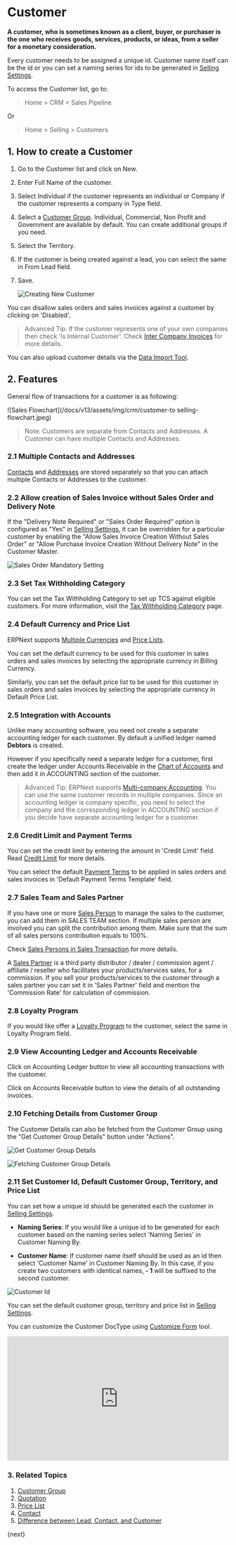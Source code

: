 <!-- add-breadcrumbs -->
# Customer

**A customer, who is sometimes known as a client, buyer, or purchaser is the one
who receives goods, services, products, or ideas, from a seller for a monetary
consideration.**

Every customer needs to be assigned a unique id. Customer name itself can be the id or you can set a naming series for ids to be generated in [Selling Settings](/docs/v13/user/manual/en/selling/selling-settings).

To access the Customer list, go to:
> Home > CRM > Sales Pipeline

Or

> Home > Selling > Customers

## 1. How to create a Customer

1. Go to the Customer list and click on New.
1. Enter Full Name of the customer.
1. Select Individual if the customer represents an individual or Company if the customer represents a company in Type field.
1. Select a [Customer Group](/docs/v13/user/manual/en/CRM/customer-group). Individual, Commercial, Non Profit and Government are available by default. You can create additional groups if you need.
1. Select the Territory.
1. If the customer is being created against a lead, you can select the same in From Lead field.
1. Save.

    ![Creating New Customer](/docs/v13/assets/img/crm/create-customer.gif)

You can disallow sales orders and sales invoices against a customer by clicking on 'Disabled'.

>Advanced Tip: If the customer represents one of your own companies then check 'Is Internal Customer'. Check [Inter Company Invoices](/docs/v13/user/manual/en/accounts/inter-company-invoices) for more details.

You can also upload customer details via the [Data Import Tool](/docs/v13/user/manual/en/setting-up/data/data-import).

## 2. Features
General flow of transactions for a customer is as following:

![Sales Flowchart](/docs/v13/assets/img/crm/customer-to selling-flowchart.jpeg)

> Note: Customers are separate from Contacts and Addresses. A Customer can
have multiple Contacts and Addresses.

### 2.1 Multiple Contacts and Addresses

[Contacts](/docs/v13/user/manual/en/CRM/contact) and [Addresses](/docs/v13/user/manual/en/CRM/address) are stored separately so that you can
attach multiple Contacts or Addresses to the customer.

### 2.2 Allow creation of Sales Invoice without Sales Order and Delivery Note

If the "Delivery Note Required" or "Sales Order Required" option is configured as "Yes" in [Selling Settings](/docs/v13/user/manual/en/selling/selling-settings), it can be overridden for a particular customer by enabling the "Allow Sales Invoice Creation Without Sales Order" or "Allow Purchase Invoice Creation Without Delivery Note" in the Customer Master.

![Sales Order Mandatory Setting](/docs/v13/assets/img/crm/customer-so-dn-required.png)

### 2.3 Set Tax Withholding Category

You can set the Tax Withholding Category to set up TCS against eligible customers. For more information, visit the [Tax Withholding Category](/docs/v13/user/manual/en/accounts/tax-withholding-category) page.

### 2.4 Default Currency and Price List
ERPNext supports [Multiple Currencies](/docs/v13/user/manual/en/accounts/multi-currency-accounting) and [Price Lists](/docs/v13/user/manual/en/stock/price-lists).

You can set the default currency to be used for this customer in sales orders and sales invoices by selecting the appropriate currency in Billing Currency.

Similarly, you can set the default price list to be used for this customer in sales orders and sales invoices by selecting the appropriate currency in Default Price List.

### 2.5 Integration with Accounts

Unlike many accounting software, you need not create a separate accounting ledger for each customer.
By default a unified ledger named **Debtors** is created.

However if you specifically need a separate ledger for a customer, first create the ledger under
Accounts Receivable in the [Chart of Accounts](/docs/v13/user/manual/en/accounts/chart-of-accounts.html) and then add it in ACCOUNTING section of the customer.

>Advanced Tip: ERPNext supports [Multi-company Accounting](/docs/v13/user/manual/en/accounts/inter-company-journal-entry). You can use the same customer records in multiple companies. Since an accounting ledger is company specific, you need to select the company and the corresponding ledger in ACCOUNTING section if you decide have separate accounting ledger for a customer.

### 2.6 Credit Limit and Payment Terms

You can set the credit limit by entering the amount in 'Credit Limit' field. Read [Credit Limit](/docs/v13/user/manual/en/accounts/credit-limit) for more details.

You can select the default [Payment Terms](/docs/v13/user/manual/en/accounts/payment-terms) to be applied in sales orders and sales invoices in 'Default Payment Terms Template' field.

### 2.7 Sales Team and Sales Partner

If you have one or more [Sales Person](/docs/v13/user/manual/en/CRM/sales-person) to manage the sales to the customer, you can add them in SALES TEAM section. If multiple sales person are involved you can split the contribution among them. Make sure that the sum of all sales persons contribution equals to 100%.

Check [Sales Persons in Sales Transaction](/docs/v13/user/manual/en/selling/articles/sales-persons-in-the-sales-transactions) for more details.

A [Sales Partner](/docs/v13/user/manual/en/selling/sales-partner) is a third party distributor / dealer / commission agent /
affiliate / reseller who facilitates your  products/services sales, for a commission.
If you sell your products/services to the customer through a sales partner you can set it in 'Sales Partner' field and mention the 'Commission Rate' for calculation of commission.

### 2.8 Loyalty Program

If you would like offer a [Loyalty Program](/docs/v13/user/manual/en/accounts/loyalty-program) to the customer, select the same in Loyalty Program field.

### 2.9 View Accounting Ledger and Accounts Receivable

Click on Accounting Ledger button to view all accounting transactions with the customer.

Click on Accounts Receivable button to view the details of all outstanding invoices.

### 2.10 Fetching Details from Customer Group

The Customer Details can also be fetched from the Customer Group using the "Get Customer Group Details" button under "Actions".

![Get Customer Group Details](/docs/v13/assets/img/crm/customer-group-details.png)

![Fetching Customer Group Details](/docs/v13/assets/img/crm/customer-group-fetch.gif)

### 2.11 Set Customer Id, Default Customer Group, Territory, and Price List

You can set how a unique id should be generated each the customer in [Selling Settings](/docs/v13/user/manual/en/selling/selling-settings).

* **Naming Series**: If you would like a unique id to be generated for each customer based on the naming series select 'Naming Series' in Customer Naming By.

* **Customer Name**: If customer name itself should be used as an id then select 'Customer Name' in Customer Naming By. In this case, if you create two customers with identical names, **- 1** will be suffixed to the second customer.

![Customer Id](/docs/v13/assets/img/crm/customer-with-identical-names.png)

You can set the default customer group, territory and price list in [Selling Settings](/docs/v13/user/manual/en/selling/selling-settings).

You can customize the Customer DocType using [Customize Form](/docs/v13/user/manual/en/customize-erpnext/custom-field) tool.

<div>
    <style>.embed-container { position: relative; padding-bottom: 56.25%; height: 0; overflow: hidden; max-width: 100%; } .embed-container iframe, .embed-container object, .embed-container embed { position: absolute; top: 0; left: 0; width: 100%; height: 100%; }
    </style>
    <div class='embed-container'>
        <iframe src='https://www.youtube.com/embed//zsrrVDk6VBs?end=212' frameborder='0' allowfullscreen>
        </iframe>
    </div>
</div>





### 3. Related Topics
1. [Customer Group](/docs/v13/user/manual/en/CRM/customer-group)
1. [Quotation](/docs/v13/user/manual/en/selling/quotation)
1. [Price List](/docs/v13/user/manual/en/stock/price-lists)
1. [Contact](/docs/v13/user/manual/en/CRM/contact)
1. [Difference between Lead, Contact, and Customer](/docs/v13/user/manual/en/CRM/articles/difference_between_lead_contact_and_customer)

{next}
